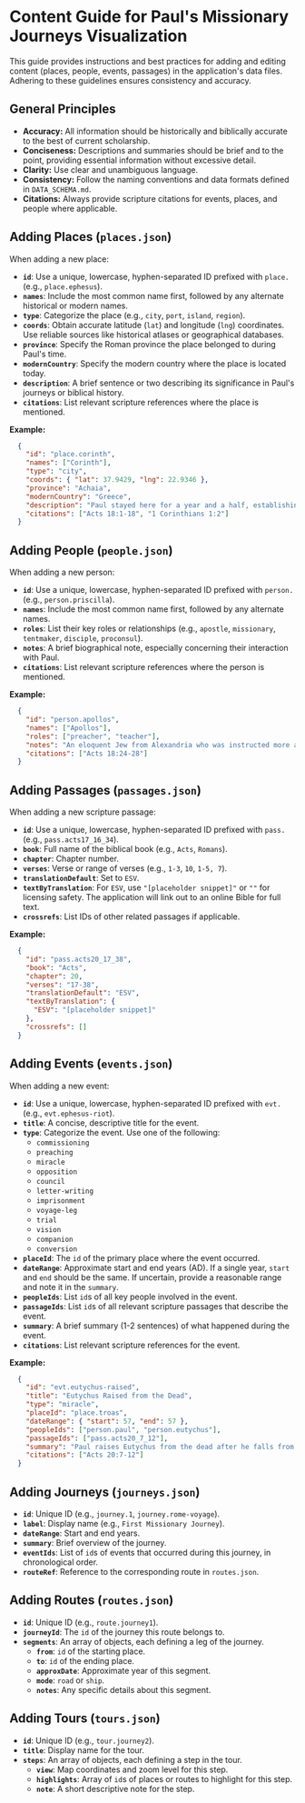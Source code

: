# Content Guide for Paul's Missionary Journeys Visualization

This guide provides instructions and best practices for adding and editing content (places, people, events, passages) in the application's data files. Adhering to these guidelines ensures consistency and accuracy.

## General Principles

*   **Accuracy:** All information should be historically and biblically accurate to the best of current scholarship.
*   **Conciseness:** Descriptions and summaries should be brief and to the point, providing essential information without excessive detail.
*   **Clarity:** Use clear and unambiguous language.
*   **Consistency:** Follow the naming conventions and data formats defined in `DATA_SCHEMA.md`.
*   **Citations:** Always provide scripture citations for events, places, and people where applicable.

## Adding Places (`places.json`)

When adding a new place:

*   **`id`**: Use a unique, lowercase, hyphen-separated ID prefixed with `place.` (e.g., `place.ephesus`).
*   **`names`**: Include the most common name first, followed by any alternate historical or modern names.
*   **`type`**: Categorize the place (e.g., `city`, `port`, `island`, `region`).
*   **`coords`**: Obtain accurate latitude (`lat`) and longitude (`lng`) coordinates. Use reliable sources like historical atlases or geographical databases.
*   **`province`**: Specify the Roman province the place belonged to during Paul's time.
*   **`modernCountry`**: Specify the modern country where the place is located today.
*   **`description`**: A brief sentence or two describing its significance in Paul's journeys or biblical history.
*   **`citations`**: List relevant scripture references where the place is mentioned.

**Example:**
```json
  {
    "id": "place.corinth",
    "names": ["Corinth"],
    "type": "city",
    "coords": { "lat": 37.9429, "lng": 22.9346 },
    "province": "Achaia",
    "modernCountry": "Greece",
    "description": "Paul stayed here for a year and a half, establishing a strong church.",
    "citations": ["Acts 18:1-18", "1 Corinthians 1:2"]
  }
```

## Adding People (`people.json`)

When adding a new person:

*   **`id`**: Use a unique, lowercase, hyphen-separated ID prefixed with `person.` (e.g., `person.priscilla`).
*   **`names`**: Include the most common name first, followed by any alternate names.
*   **`roles`**: List their key roles or relationships (e.g., `apostle`, `missionary`, `tentmaker`, `disciple`, `proconsul`).
*   **`notes`**: A brief biographical note, especially concerning their interaction with Paul.
*   **`citations`**: List relevant scripture references where the person is mentioned.

**Example:**
```json
  {
    "id": "person.apollos",
    "names": ["Apollos"],
    "roles": ["preacher", "teacher"],
    "notes": "An eloquent Jew from Alexandria who was instructed more accurately by Priscilla and Aquila.",
    "citations": ["Acts 18:24-28"]
  }
```

## Adding Passages (`passages.json`)

When adding a new scripture passage:

*   **`id`**: Use a unique, lowercase, hyphen-separated ID prefixed with `pass.` (e.g., `pass.acts17_16_34`).
*   **`book`**: Full name of the biblical book (e.g., `Acts`, `Romans`).
*   **`chapter`**: Chapter number.
*   **`verses`**: Verse or range of verses (e.g., `1-3`, `10`, `1-5, 7`).
*   **`translationDefault`**: Set to `ESV`.
*   **`textByTranslation`**: For `ESV`, use `"[placeholder snippet]"` or `""` for licensing safety. The application will link out to an online Bible for full text.
*   **`crossrefs`**: List IDs of other related passages if applicable.

**Example:**
```json
  {
    "id": "pass.acts20_17_38",
    "book": "Acts",
    "chapter": 20,
    "verses": "17-38",
    "translationDefault": "ESV",
    "textByTranslation": {
      "ESV": "[placeholder snippet]"
    },
    "crossrefs": []
  }
```

## Adding Events (`events.json`)

When adding a new event:

*   **`id`**: Use a unique, lowercase, hyphen-separated ID prefixed with `evt.` (e.g., `evt.ephesus-riot`).
*   **`title`**: A concise, descriptive title for the event.
*   **`type`**: Categorize the event. Use one of the following:
    *   `commissioning`
    *   `preaching`
    *   `miracle`
    *   `opposition`
    *   `council`
    *   `letter-writing`
    *   `imprisonment`
    *   `voyage-leg`
    *   `trial`
    *   `vision`
    *   `companion`
    *   `conversion`
*   **`placeId`**: The `id` of the primary place where the event occurred.
*   **`dateRange`**: Approximate start and end years (AD). If a single year, `start` and `end` should be the same. If uncertain, provide a reasonable range and note it in the `summary`.
*   **`peopleIds`**: List `id`s of all key people involved in the event.
*   **`passageIds`**: List `id`s of all relevant scripture passages that describe the event.
*   **`summary`**: A brief summary (1-2 sentences) of what happened during the event.
*   **`citations`**: List relevant scripture references for the event.

**Example:**
```json
  {
    "id": "evt.eutychus-raised",
    "title": "Eutychus Raised from the Dead",
    "type": "miracle",
    "placeId": "place.troas",
    "dateRange": { "start": 57, "end": 57 },
    "peopleIds": ["person.paul", "person.eutychus"],
    "passageIds": ["pass.acts20_7_12"],
    "summary": "Paul raises Eutychus from the dead after he falls from a window during Paul's long sermon.",
    "citations": ["Acts 20:7-12"]
  }
```

## Adding Journeys (`journeys.json`)

*   **`id`**: Unique ID (e.g., `journey.1`, `journey.rome-voyage`).
*   **`label`**: Display name (e.g., `First Missionary Journey`).
*   **`dateRange`**: Start and end years.
*   **`summary`**: Brief overview of the journey.
*   **`eventIds`**: List of `id`s of events that occurred during this journey, in chronological order.
*   **`routeRef`**: Reference to the corresponding route in `routes.json`.

## Adding Routes (`routes.json`)

*   **`id`**: Unique ID (e.g., `route.journey1`).
*   **`journeyId`**: The `id` of the journey this route belongs to.
*   **`segments`**: An array of objects, each defining a leg of the journey.
    *   **`from`**: `id` of the starting place.
    *   **`to`**: `id` of the ending place.
    *   **`approxDate`**: Approximate year of this segment.
    *   **`mode`**: `road` or `ship`.
    *   **`notes`**: Any specific details about this segment.

## Adding Tours (`tours.json`)

*   **`id`**: Unique ID (e.g., `tour.journey2`).
*   **`title`**: Display name for the tour.
*   **`steps`**: An array of objects, each defining a step in the tour.
    *   **`view`**: Map coordinates and zoom level for this step.
    *   **`highlights`**: Array of `id`s of places or routes to highlight for this step.
    *   **`note`**: A short descriptive note for the step.


